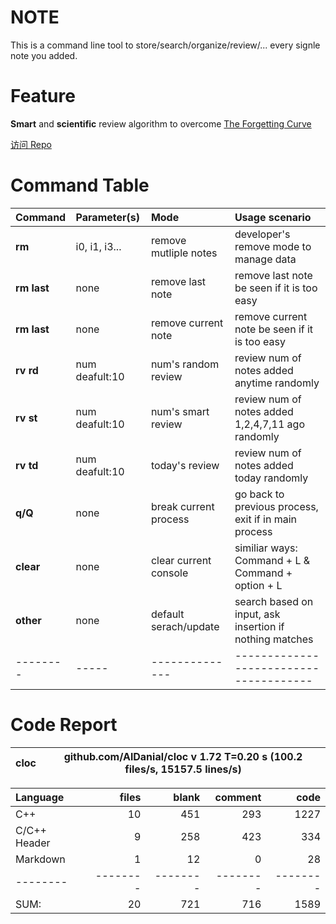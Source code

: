 

# NOTE
This is a command line tool to store/search/organize/review/... every signle note you added.


# Feature
**Smart** and **scientific** review algorithm to overcome [The Forgetting Curve](https://en.wikipedia.org/wiki/Forgetting_curve)

[访问 Repo](https://github.com/JayeWang/dic)

# Command Table

Command | Parameter(s) | Mode | Usage scenario
:-------|:-------|:------- |:-------
**rm** |  i0, i1, i3...| remove mutliple notes | developer's remove mode to manage data 
**rm last** | none | remove last note | remove last note be seen if it is too easy 
**rm last** | none | remove current note | remove current note be seen if it is too easy 
**rv rd** | num deafult:10  | num's random review |  review num of notes added anytime randomly 
**rv st** | num deafult:10 | num's smart review | review num of notes added 1,2,4,7,11 ago randomly 
**rv td** | num deafult:10 | today's review| review num of notes added today randomly 
**q/Q** | none | break current process | go back to previous process, exit if in main process
**clear** | none | clear current console | similiar ways: Command + L & Command + option + L
**other** | none | default serach/update | search based on input, ask insertion if nothing matches 
-------- | -----| --------------|--------------------------------------



# Code Report
cloc|github.com/AlDanial/cloc v 1.72  T=0.20 s (100.2 files/s, 15157.5 lines/s)
--- | ---

Language|files|blank|comment|code
:-------|-------:|-------:|-------:|-------:
C++|10|451|293|1227
C/C++ Header|9|258|423|334
Markdown|1|12|0|28
--------|--------|--------|--------|--------
SUM:|20|721|716|1589
